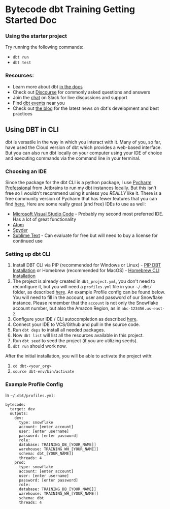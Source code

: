 # Bytecode dbt Training Getting Started Doc

### Using the starter project

Try running the following commands:
- `dbt run`
- `dbt test`


### Resources:
- Learn more about dbt [in the docs](https://docs.getdbt.com/docs/introduction)
- Check out [Discourse](https://discourse.getdbt.com/) for commonly asked questions and answers
- Join the [chat](http://slack.getdbt.com/) on Slack for live discussions and support
- Find [dbt events](https://events.getdbt.com) near you
- Check out [the blog](https://blog.getdbt.com/) for the latest news on dbt's development and best practices


## Using DBT in CLI

dbt is versatile in the way in which you interact with it. Many of you, so far, have used the Cloud version of dbt which provides a web-based interface. But you can also run dbt locally on your computer using your IDE of choice and executing commands via the command line in your terminal.

### Choosing an IDE

Since the package for the dbt CLI is a python package, I use [Pycharm Professional](https://www.jetbrains.com/pycharm) from Jetbrains to run my dbt instances locally. But this isn't free so I wouldn't recommend using it unless you _REALLY_ like it. There is a free community version of Pycharm that has fewer features that you can find [here.](https://www.jetbrains.com/pycharm/download/#section=mac) Here are some really great (and free) IDEs to use as well:

- [Microsoft Visual Studio Code](https://code.visualstudio.com) - Probably my second most preferred IDE. Has a lot of great functionality
- [Atom](https://atom.io)
- [Spyder](https://www.spyder-ide.org/)
- [Sublime Text](https://www.sublimetext.com/) - Can evaluate for free but will need to buy a license for continued use


### Setting up dbt CLI

1. Install DBT CLI via PIP (recommended for Windows or Linux) - [PIP DBT Installation](https://docs.getdbt.com/dbt-cli/install/pip) or Homebrew (recommended for MacOS) - [Homebrew CLI Installation](https://docs.getdbt.com/dbt-cli/installation)
2. The project is already created in `dbt_project.yml`, you don't need to reconfigure it, but you will need a `profiles.yml` file in your `~/.dbt/` folder, as described [here](https://docs.getdbt.com/dbt-cli/configure-your-profile). An example Profile config can be found below. You will need to fill in the account, user and password of our Snowflake instance.
Please remember that the `account` is not only the Snowflake account number, but also the Amazon Region, as in `abc-123456.us-east-2`.
3. Configure your IDE / CLI autocompletion as described [here](https://discourse.getdbt.com/t/how-we-set-up-our-computers-for-working-on-dbt-projects/243).
4. Connect your IDE to VCS/Github and pull in the source code.
5. Run `dbt deps` to install all needed packages.
6. Now `dbt list` will list all the resources available in this project.
7. Run `dbt seed` to seed the project (if you are utilizing seeds).
8. `dbt run` should work now.

After the initial installation, you will be able to activate the project with:
1. `cd dbt-<your_org>`
2. `source dbt-env/bin/activate`

### Example Profile Config 

In `~/.dbt/profiles.yml`:
```
bytecode:
  target: dev
  outputs:
    dev:
      type: snowflake
      account: [enter account]
      user: [enter username]
      password: [enter password]
      role: 
      database: TRAINING_DB_[YOUR_NAME]]
      warehouse: TRAINING_WH_[YOUR_NAME]]
      schema: dbt_[YOUR_NAME]]
      threads: 4
    prod:
      type: snowflake
      account: [enter account]
      user: [enter username]
      password: [enter password]
      role: 
      database: TRAINING_DB_[YOUR_NAME]]
      warehouse: TRAINING_WH_[YOUR_NAME]]
      schema: dbt
      threads: 4
```
